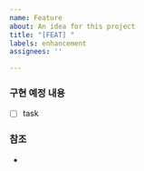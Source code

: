 ```yaml
---
name: Feature
about: An idea for this project
title: "[FEAT] "
labels: enhancement
assignees: ''

---
```


### 구현 예정 내용
- [ ] task
### 참조
-
